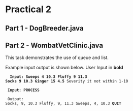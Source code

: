 # Practical 2

## Part 1 - DogBreeder.java

## Part 2 - WombatVetClinic.java
This task demonstrates the use of queue and list.

Example input output is shown below. User Input in **bold**
    <pre><code> 
    <b> Input:
    Sweeps 4 10.3
    Fluffy 9 11.3
    Socks 9 10.3
    Ginger 15 4.5</b>
      Severity it not within 1-10
    </code></pre>
    <pre><code> 
    <b>Input:
    PROCESS</b>
    </code></pre>
    <pre><code> 
    Output:
    Socks, 9, 10.3
    Fluffy, 9, 11.3
    Sweeps, 4, 10.3
    <b>QUIT</b>
    </code></pre>
